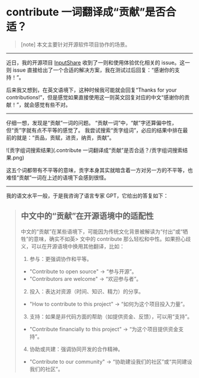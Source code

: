 # contribute 一词翻译成“贡献”是否合适？

> [note] 
> 本文主要针对开源软件项目协作的场景。

- - -

近日，我的开源项目 [InputShare](https://github.com/BHznJNs/InputShare) 收到了一则和使用体验优化相关的 issue。这一则 issue 直接给出了一个合适的解决方案，我在测试过后回复：“感谢你的支持！”。

后来我又想到，在英文语境下，这种时候我可能就会回复“Thanks for your contributions!”，但是感觉如果直接使用这一则英文回复对应的中文“感谢你的贡献！”，就会感觉有些不对。

- - -

仔细一想，发现是“贡献”一词的问题。
“贡献一词”中，“献”字还算偏中性，但“贡”字就有点不平等的感觉了。
我尝试搜索“贡字组词”，必应的结果中排在最前的就是：“贡品，贡赋，进贡，纳贡，贡献”。

![贡字组词搜索结果](.contribute 一词翻译成“贡献”是否合适？/贡字组词搜索结果.png)

这五个词都带有不平等的意味，贡字本身其实就暗含着一方对另一方的不平等，也难怪“贡献”一词在上述的语境下会感到很怪。

- - -

我的语文水平一般，于是我咨询了语言专家 GPT，它给出的答复如下：

> ## 中文中的“贡献”在开源语境中的适配性
> 
> 中文的“贡献”在某些语境下，可能因为传统文化背景被解读为“付出”或“牺牲”的意味，确实不如英> 文中的 contribute 那么轻松和中性。如果担心歧义，可以在开源语境中换用其他翻译，比如：
> 
> 1. 参与：更强调协作和平等。
>   - "Contribute to open source" → “参与开源”。
>   - "Contributors are welcome" → “欢迎参与者”。
> 2. 投入：表达对资源（时间、知识、精力）的分享。
>   - "How to contribute to this project" → “如何为这个项目投入力量”。
> 3. 支持：如果是非代码方面的帮助（如提供资金、反馈），可以用“支持”。
>   - "Contribute financially to this project" → “为这个项目提供资金支持”。
> 4. 协助或共建：强调协同开发的合作精神。
>   - "Contribute to our community" → “协助建设我们的社区”或“共同建设我们的社区”。

